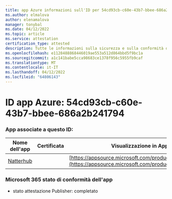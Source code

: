 ```yaml
---
title: app Azure informazioni sull'ID per 54cd93cb-c60e-43b7-bbee-686a2b241794
ms.author: elmalova
author: elenamalova
manager: tonybal
ms.date: 04/12/2022
ms.topic: article
ms.service: attestation
certification_type: attested
description: Tutte le informazioni sulla sicurezza e sulla conformità disponibili per 54cd93cb-c60e-43b7-bbee-686a2b241794.
ms.openlocfilehash: e1128488868446019ae553a512d864bbd5f9bc1a
ms.sourcegitcommit: a1c141babe5cca98683ce1378f956c5955fb9caf
ms.translationtype: MT
ms.contentlocale: it-IT
ms.lasthandoff: 04/12/2022
ms.locfileid: "64806143"
---
```

# <a name="azure-app-id-54cd93cb-c60e-43b7-bbee-686a2b241794"></a>ID app Azure: 54cd93cb-c60e-43b7-bbee-686a2b241794


### <a name="apps-associated-with-this-id"></a>App associate a questo ID:
| **Nome dell'app** | **Certificata** | **Visualizzazione in AppSource** |
|--------------|---------------|-----------------------|
| [Natterhub](../forward/WA200003420.md) |  | [https://appsource.microsoft.com/product/office/WA200003420](https://appsource.microsoft.com/product/office/WA200003420) |

### <a name="microsoft-365-app-compliance-status"></a>Microsoft 365 stato di conformità dell'app
- stato attestazione Publisher: completato
